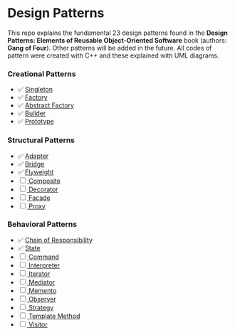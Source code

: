 # Design Patterns
This repo explains the fundamental 23 design patterns found in the **Design Patterns: Elements of Reusable Object-Oriented Software** book (authors: **Gang of Four**). Other patterns will be added in the future.
All codes of pattern were created with C++ and these explained with UML diagrams.


<b><h3>Creational Patterns</h3></b>

* :white_check_mark: <a href="https://github.com/fbasatemur/design_patterns/blob/main/creational/singleton.md"> Singleton </a><br>
* :white_check_mark: <a href="https://github.com/fbasatemur/design_patterns/blob/main/creational/factory.md"> Factory </a><br>
* :white_check_mark: <a href="#"> Abstract Factory </a><br>
* :white_check_mark: <a href="#"> Builder </a><br>
* :white_check_mark: <a href="#"> Prototype </a><br>


<b><h3>Structural Patterns</h3></b>

* :white_check_mark: <a href="#"> Adapter </a><br>
* :white_check_mark: <a href="#"> Bridge </a><br>
* :white_check_mark: <a href="#"> Flyweight </a><br>
* &#9744; <a href="#"> Composite </a><br>
* &#9744; <a href="#"> Decorator </a><br>
* &#9744; <a href="#"> Facade </a><br>
* &#9744; <a href="#"> Proxy </a><br>


<b><h3>Behavioral Patterns</h3></b>

* :white_check_mark: <a href="#"> Chain of Responsibility </a><br>
* :white_check_mark: <a href="#"> State </a><br>
* &#9744; <a href="#"> Command </a><br>
* &#9744; <a href="#"> Interpreter </a><br>
* &#9744; <a href="#"> Iterator </a><br>
* &#9744; <a href="#"> Mediator </a><br>
* &#9744; <a href="#"> Memento </a><br>
* &#9744; <a href="#"> Observer </a><br>
* &#9744; <a href="#"> Strategy </a><br>
* &#9744; <a href="#"> Template Method </a><br>
* &#9744; <a href="#"> Visitor </a><br>


